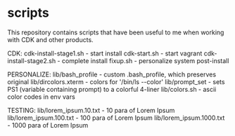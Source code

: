 # scripts

This repository contains scripts that have been useful to me when 
working with CDK and other products.

CDK:
cdk-install-stage1.sh	- start install
cdk-start.sh		- start vagrant
cdk-install-stage2.sh	- complete install
fixup.sh		- personalize system post-install

PERSONALIZE:
lib/bash_profile	- custom .bash_profile, which preserves original
lib/dircolors.xterm	- colors for '/bin/ls --color'
lib/prompt_set		- sets PS1 (variable containing prompt) to a colorful 4-liner
lib/colors.sh		- ascii color codes in env vars

TESTING:
lib/lorem_ipsum.10.txt		- 10 para of Lorem Ipsum	
lib/lorem_ipsum.100.txt		- 100 para of Lorem Ipsum
lib/lorem_ipsum.1000.txt	- 1000 para of Lorem Ipsum
